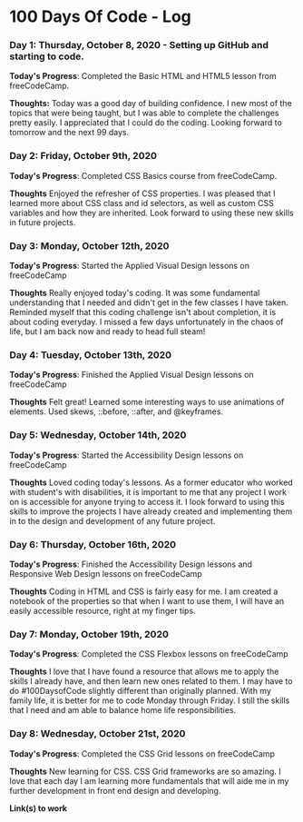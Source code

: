 # 100 Days Of Code - Log

### Day 1: Thursday, October 8, 2020 - Setting up GitHub and starting to code.

**Today's Progress**: Completed the Basic HTML and HTML5 lesson from freeCodeCamp.

**Thoughts:** Today was a good day of building confidence. I new most of the topics that were being taught, but I was able to complete the challenges pretty easily. I appreciated that I could do the coding. Looking forward to tomorrow and the next 99 days. 



### Day 2: Friday, October 9th, 2020

**Today's Progress**: Completed CSS Basics course from freeCodeCamp.

**Thoughts** Enjoyed the refresher of CSS properties. I was pleased that I learned more about CSS class and id selectors, as well as custom CSS variables and how they are inherited. Look forward to using these new skills in future projects. 

### Day 3: Monday, October 12th, 2020

**Today's Progress**: Started the Applied Visual Design lessons on freeCodeCamp

**Thoughts** Really enjoyed today's coding. It was some fundamental understanding that I needed and didn't get in the few classes I have taken. Reminded myself that this coding challenge isn't about completion, it is about coding everyday. I missed a few days unfortunately in the chaos of life, but I am back now and ready to head full steam!

### Day 4: Tuesday, October 13th, 2020

**Today's Progress**: Finished the Applied Visual Design lessons on freeCodeCamp

**Thoughts** Felt great! Learned some interesting ways to use animations of elements. Used skews, ::before, ::after, and @keyframes.

### Day 5: Wednesday, October 14th, 2020

**Today's Progress**: Started the Accessibility Design lessons on freeCodeCamp

**Thoughts** Loved coding today's lessons. As a former educator who worked with student's with disabilities, it is important to me that any project I work on is accessible for anyone trying to access it. I look forward to using this skills to improve the projects I have already created and implementing them in to the design and development of any future project. 

### Day 6: Thursday, October 16th, 2020

**Today's Progress**: Finished the Accessibility Design lessons and Responsive Web Design lessons on freeCodeCamp

**Thoughts** Coding in HTML and CSS is fairly easy for me. I am created a notebook of the properties so that when I want to use them, I will have an easily accessible resource, right at my finger tips. 

### Day 7: Monday, October 19th, 2020

**Today's Progress**: Completed the CSS Flexbox lessons on freeCodeCamp

**Thoughts** I love that I have found a resource that allows me to apply the skills I already have, and then learn new ones related to them. I may have to do #100DaysofCode slightly different than originally planned. With my family life, it is better for me to code Monday through Friday. I still the skills that I need and am able to balance home life responsibilities. 

### Day 8: Wednesday, October 21st, 2020

**Today's Progress**: Completed the CSS Grid lessons on freeCodeCamp

**Thoughts** New learning for CSS. CSS Grid frameworks are so amazing. I love that each day I am learning more fundamentals that will aide me in my further development in front end design and developing. 

**Link(s) to work**

